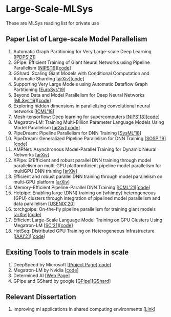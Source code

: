 # Large-Scale-MLSys
These are MLSys reading list for private use

## Paper List of Large-scale Model Parallelism
1. Automatic Graph Partitioning for Very Large-scale Deep Learning [[IPDPS'21](https://arxiv.org/abs/2103.16063)]
2. GPipe: Efficient Training of Giant Neural Networks using Pipeline Parallelism [[NIPS'19](https://proceedings.neurips.cc/paper/2019/file/093f65e080a295f8076b1c5722a46aa2-Paper.pdf)][[code](https://github.com/tensorflow/lingvo/blob/master/lingvo/core/gpipe.py)]
3. GShard: Scaling Giant Models with Conditional Computation and Automatic Sharding [[arXiv](https://arxiv.org/abs/2006.16668)][[code](https://github.com/tensorflow/lingvo/tree/master/lingvo/tasks/lm)]
4. Supporting Very Large Models using Automatic Dataflow Graph Partitioning [[EuroSys'19](http://web.eecs.umich.edu/~mosharaf/Readings/Tofu.pdf)]
5. Beyond Data and Model Parallelism for Deep Neural Networks [[MLSys'19](https://proceedings.mlsys.org/paper/2019/hash/c74d97b01eae257e44aa9d5bade97baf-Abstract.html)][[code](https://github.com/flexflow/FlexFlow)]
6. Exploring hidden dimensions in parallelizing convolutional neural networks [[ICML'18](https://arxiv.org/abs/1802.04924)]
7. Mesh-tensorflow: Deep learning for supercomputers [[NIPS'18](https://papers.nips.cc/paper/2018/file/3a37abdeefe1dab1b30f7c5c7e581b93-Paper.pdf)][[code](https://github.com/tensorflow/mesh)]
8. Megatron-LM: Training Multi-Billion Parameter Language Models Using Model Parallelism [[arXiv](https://arxiv.org/abs/1909.08053)][[code](https://github.com/NVIDIA/Megatron-LM)]
9. PipeDream: Pipeline Parallelism for DNN Training [[SysML'18](https://aaronharlap.github.io//papers/pipedream-full.pdf)]
10. PipeDream: Generalized Pipeline Parallelism for DNN Training [[SOSP'19](https://www.microsoft.com/en-us/research/publication/pipedream-generalized-pipeline-parallelism-for-dnn-training/)][[code](https://github.com/msr-fiddle/pipedream/)]
11. AMPNet: Asynchronous Model-Parallel Training for Dynamic Neural Networks [[arXiv](https://arxiv.org/pdf/1705.09786.pdf)]
12. XPipe: EfEfficient and robust parallel DNN training through model parallelism on multi-GPU platformficient pipeline model parallelism for multiGPU DNN training [[arXiv](https://arxiv.org/abs/1911.04610)]
13. Efficient and robust parallel DNN training through model parallelism on multi-GPU platform [[arXiv](https://arxiv.org/abs/1809.02839)]
14. Memory-Efficient Pipeline-Parallel DNN Training [[ICML'21](https://arxiv.org/abs/2006.09503)][[code](https://github.com/msr-fiddle/pipedream/)]
15. Hetpipe: Enabling large {DNN} training on (whimpy) heterogeneous {GPU} clusters through integration of pipelined model parallelism and data parallelism [[USENIX'20](https://www.usenix.org/conference/atc20/presentation/park)]
16. torchgpipe: On-the-fly pipeline parallelism for training giant models [[arXiv](https://arxiv.org/abs/2004.09910)][[code](https://github.com/kakaobrain/torchgpipe)]
17. Efficient Large-Scale Language Model Training on GPU Clusters Using Megatron-LM [[SC'21](https://arxiv.org/abs/2104.04473)][[code](https://github.com/NVIDIA/Megatron-LM)]
18. HetSeq: Distributed GPU Training on Heterogeneous Infrastructure [[IAAI'21](https://arxiv.org/abs/2009.14783)][[code](https://github.com/yifding/hetseq)]

## Exsiting Tools to train models in scale
1. DeepSpeed by Microsoft [[Project Page](https://www.microsoft.com/en-us/research/blog/deepspeed-accelerating-large-scale-model-inference-and-training-via-system-optimizations-and-compression/)][[code](https://github.com/microsoft/DeepSpeed)]
2. Megatron-LM by Nvidia [[code](https://github.com/NVIDIA/Megatron-LM)]
3. Determined AI [[Web Page](https://www.determined.ai/)]
4. GPipe and GShard by google [[GPipe](https://github.com/tensorflow/lingvo/blob/master/lingvo/core/gpipe.py)][[GShard](https://github.com/tensorflow/lingvo/tree/master/lingvo/tasks/lm)]

## Relevant Dissertation
1. Improving ml applications in shared computing environments [[Link](https://aaronharlap.github.io//papers/aharlap_dissertation.pdf)]









